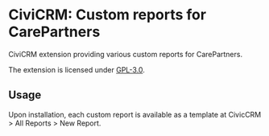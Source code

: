 # CiviCRM: Custom reports for CarePartners

CiviCRM extension providing various custom reports for CarePartners.

The extension is licensed under [GPL-3.0](LICENSE.txt).

## Usage

Upon installation, each custom report is available as a template at CivicCRM > All Reports > New Report.
